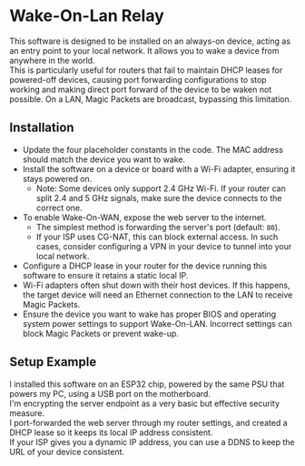 # Wake-On-Lan Relay

This software is designed to be installed on an always-on device, acting as an entry point to your local network. It allows you to wake a device from anywhere in the world.  
This is particularly useful for routers that fail to maintain DHCP leases for powered-off devices, causing port forwarding configurations to stop working and making direct port forward of the device to be waken not possible. On a LAN, Magic Packets are broadcast, bypassing this limitation.

## Installation

- Update the four placeholder constants in the code. The MAC address should match the device you want to wake.  
- Install the software on a device or board with a Wi-Fi adapter, ensuring it stays powered on.  
  - Note: Some devices only support 2.4 GHz Wi-Fi. If your router can split 2.4 and 5 GHz signals, make sure the device connects to the correct one.
- To enable Wake-On-WAN, expose the web server to the internet.  
  - The simplest method is forwarding the server's port (default: `80`).  
  - If your ISP uses CG-NAT, this can block external access. In such cases, consider configuring a VPN in your device to tunnel into your local network.
- Configure a DHCP lease in your router for the device running this software to ensure it retains a static local IP.
- Wi-Fi adapters often shut down with their host devices. If this happens, the target device will need an Ethernet connection to the LAN to receive Magic Packets.
- Ensure the device you want to wake has proper BIOS and operating system power settings to support Wake-On-LAN. Incorrect settings can block Magic Packets or prevent wake-up.

## Setup Example

I installed this software on an ESP32 chip, powered by the same PSU that powers my PC, using a USB port on the motherboard.  
I'm encrypting the server endpoint as a very basic but effective security measure.  
I port-forwarded the web server through my router settings, and created a DHCP lease so it keeps its local IP address consistent.  
If your ISP gives you a dynamic IP address, you can use a DDNS to keep the URL of your device consistent.  
